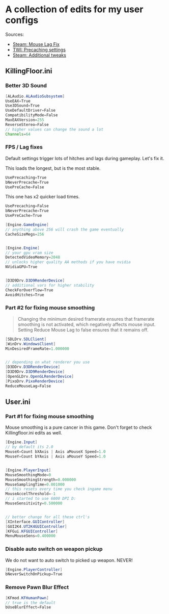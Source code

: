 # A collection of edits for my user configs

Sources:

- [Steam: Mouse Lag Fix](https://steamcommunity.com/sharedfiles/filedetails/?id=910000377)
- [TWI: Precaching settings](https://forums.tripwireinteractive.com/index.php?threads/to-decrease-loadtimes-turn-off-precaching-and-change-game-cache-size.38730/#post-855070)
- [Steam: Additional tweaks](https://steamcommunity.com/sharedfiles/filedetails/?id=329586515)

## KillingFloor.ini

### Better 3D Sound

```java
[ALAudio.ALAudioSubsystem]
UseEAX=True
Use3DSound=True
UseDefaultDriver=False
CompatibilityMode=False
MaxEAXVersion=255
ReverseStereo=False
// higher values can change the sound a lot
Channels=64
```

### FPS / Lag fixes

Default settings trigger lots of hitches and lags during gameplay. Let's fix it.

This loads the longest, but is the most stable.

```java
UsePrecaching=True
bNeverPrecache=True
UsePreCache=False
```

This one has x2 quicker load times.

```java
UsePrecaching=False
bNeverPrecache=True
UsePreCache=True
```

```java
[Engine.GameEngine]
// anything above 256 will crash the game eventually
CacheSizeMegs=256


[Engine.Engine]
// your gpu vram size
DetectedVideoMemory=2048
// unlocks higher quality AA methods if you have nvidia
NVidiaGPU=True


[D3D9Drv.D3D9RenderDevice]
// additional vars for higher stability
CheckForOverflow=True
AvoidHitches=True
```

### Part #2 for fixing mouse smoothing

> Changing the minimum desired framerate ensures that framerate smoothing is not activated, which negatively affects mouse input. Setting Reduce Mouse Lag to false ensures that it remains off. 

```java
[SDLDrv.SDLClient]
[WinDrv.WindowsClient]
MinDesiredFrameRate=1.000000


// depending on what renderer you use
[D3DDrv.D3DRenderDevice]
[D3D9Drv.D3D9RenderDevice]
[OpenGLDrv.OpenGLRenderDevice]
[PixoDrv.PixoRenderDevice]
ReduceMouseLag=False
```

## User.ini

### Part #1 for fixing mouse smoothing

Mouse smoothing is a pure cancer in this game. Don't forget to check Killingfloor.ini edits as well. 

```java
[Engine.Input]
// by default its 2.0
MouseX=Count bXAxis | Axis aMouseX Speed=1.0
MouseY=Count bYAxis | Axis aMouseY Speed=1.0


[Engine.PlayerInput]
MouseSmoothingMode=0
MouseSmoothingStrength=0.000000
MouseSamplingTime=0.001000
// this resets every time you check ingame menu
MouseAccelThreshold=-1
// i started to use 6000 DPI D:
MouseSensitivity=0.500000


// better change for all these ctrl's
[XInterface.GUIController]
[GUI2K4.UT2K4GUIController]
[KFGui.KFGUIController]
MenuMouseSens=0.400000
```

### Disable auto switch on weapon pickup

We do not want to auto switch to picked up weapon. NEVER!

```java
[Engine.PlayerController]
bNeverSwitchOnPickup=True
```

### Remove Pawn Blur Effect

```java
[KFmod.KFHumanPawn]
// true is the default
bUseBlurEffect=False
```
